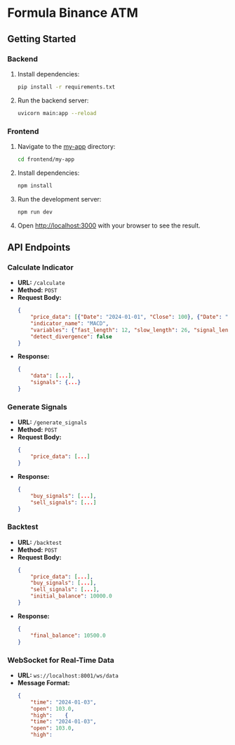 # Formula Binance ATM

## Getting Started

### Backend

1. Install dependencies:
    ```sh
    pip install -r requirements.txt
    ```

2. Run the backend server:
    ```sh
    uvicorn main:app --reload
    ```

### Frontend

1. Navigate to the [my-app](http://_vscodecontentref_/7) directory:
    ```sh
    cd frontend/my-app
    ```

2. Install dependencies:
    ```sh
    npm install
    ```

3. Run the development server:
    ```sh
    npm run dev
    ```

4. Open [http://localhost:3000](http://localhost:3000) with your browser to see the result.

## API Endpoints

### Calculate Indicator
- **URL:** `/calculate`
- **Method:** `POST`
- **Request Body:**
    ```json
    {
        "price_data": [{"Date": "2024-01-01", "Close": 100}, {"Date": "2024-01-02", "Close": 102}],
        "indicator_name": "MACD",
        "variables": {"fast_length": 12, "slow_length": 26, "signal_length": 9},
        "detect_divergence": false
    }
    ```
- **Response:**
    ```json
    {
        "data": [...],
        "signals": {...}
    }
    ```

### Generate Signals
- **URL:** `/generate_signals`
- **Method:** `POST`
- **Request Body:**
    ```json
    {
        "price_data": [...]
    }
    ```
- **Response:**
    ```json
    {
        "buy_signals": [...],
        "sell_signals": [...]
    }
    ```

### Backtest
- **URL:** `/backtest`
- **Method:** `POST`
- **Request Body:**
    ```json
    {
        "price_data": [...],
        "buy_signals": [...],
        "sell_signals": [...],
        "initial_balance": 10000.0
    }
    ```
- **Response:**
    ```json
    {
        "final_balance": 10500.0
    }
    ```

### WebSocket for Real-Time Data
- **URL:** `ws://localhost:8001/ws/data`
- **Message Format:**
    ```json
    {
        "time": "2024-01-03",
        "open": 103.0,
        "high":    {
        "time": "2024-01-03",
        "open": 103.0,
        "high":
    ```